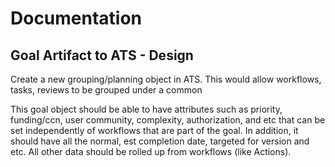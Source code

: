 # Documentation

## Goal Artifact to ATS - Design

Create a new grouping/planning object in ATS. This would allow
workflows, tasks, reviews to be grouped under a common

This goal object should be able to have attributes such as priority,
funding/ccn, user community, complexity, authorization, and etc that can
be set independently of workflows that are part of the goal. In
addition, it should have all the normal, est completion date, targeted
for version and etc. All other data should be rolled up from workflows
(like Actions).